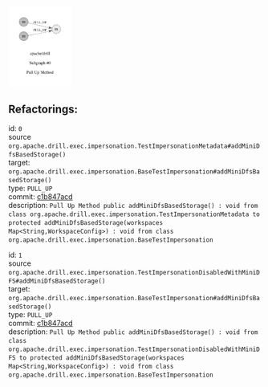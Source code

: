 <img src=subgraph_atomic_0.svg width=25%>

## Refactorings:

id: `0`\
source `org.apache.drill.exec.impersonation.TestImpersonationMetadata#addMiniDfsBasedStorage()`\
target: `org.apache.drill.exec.impersonation.BaseTestImpersonation#addMiniDfsBasedStorage()`\
type: `PULL_UP`\
commit: [c1b847acd](https://github.com/apache/drill/commit/c1b847acdc8cb90a1498b236b3bb5c81ca75c044)\
description: `Pull Up Method public addMiniDfsBasedStorage() : void from class org.apache.drill.exec.impersonation.TestImpersonationMetadata to protected addMiniDfsBasedStorage(workspaces Map<String,WorkspaceConfig>) : void from class org.apache.drill.exec.impersonation.BaseTestImpersonation`

id: `1`\
source `org.apache.drill.exec.impersonation.TestImpersonationDisabledWithMiniDFS#addMiniDfsBasedStorage()`\
target: `org.apache.drill.exec.impersonation.BaseTestImpersonation#addMiniDfsBasedStorage()`\
type: `PULL_UP`\
commit: [c1b847acd](https://github.com/apache/drill/commit/c1b847acdc8cb90a1498b236b3bb5c81ca75c044)\
description: `Pull Up Method public addMiniDfsBasedStorage() : void from class org.apache.drill.exec.impersonation.TestImpersonationDisabledWithMiniDFS to protected addMiniDfsBasedStorage(workspaces Map<String,WorkspaceConfig>) : void from class org.apache.drill.exec.impersonation.BaseTestImpersonation`

